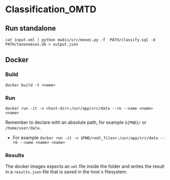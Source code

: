 # Classification_OMTD 

## Run standalone

`cat input.xml | python madis/src/mexec.py -f  PATH/classify.sql -d PATH/taxonomies.db > output.json`

## Docker
### Build 
`docker build -t <name>`

### Run 
`docker run -it -v <host-dir>:/usr/app/src/data --rm --name <name> <name>`

Remember to declare <host-dir> with an absolute path, for example `${PWD}/` or `/home/user/data`.

- For example
`docker run -it -v $PWD/<xml_files>:/usr/app/src/data --rm --name <name> <name>`

### Results 
The docker images expects an `xml` file inside the folder and writes the result in a `results.json` file that is saved in the host
s filesystem.
